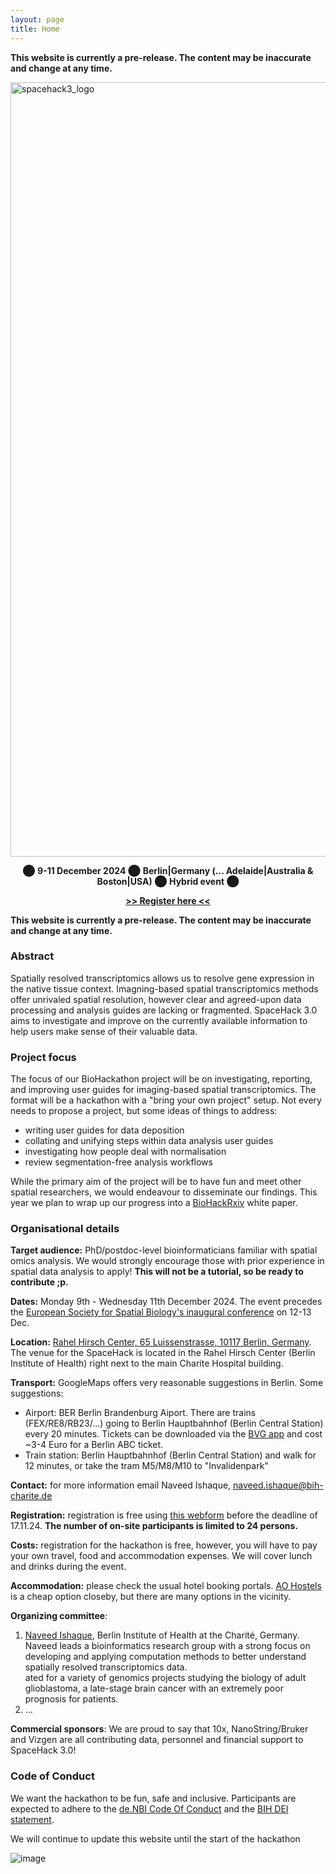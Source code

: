 ```yaml
---
layout: page
title: Home
---
```


<b>This website is currently a pre-release. The content may be inaccurate and change at any time.</b>

<img width="1239" alt="spacehack3_logo" src="https://github.com/user-attachments/assets/ea8ea22a-f8ad-440d-bbd7-db9ac61696d7">

<p align="center">
⬤ <b> 9-11 December 2024</b> ⬤ <b>Berlin|Germany (... Adelaide|Australia & Boston|USA)</b> ⬤ <b>Hybrid event</b> ⬤
</p>
<p align="center">
  <b><a href="https://forms.gle/SGXco5U2gVkP8p4x7">>> Register here <<</a></b>
</p>

<b>This website is currently a pre-release. The content may be inaccurate and change at any time.</b>

### Abstract

Spatially resolved transcriptomics allows us to resolve gene expression in the native tissue context. Imagning-based spatial transcriptomics methods offer unrivaled spatial resolution, however clear and agreed-upon data processing and analysis guides are lacking or fragmented. SpaceHack 3.0 aims to investigate and improve on the currently available information to help users make sense of their valuable data. 

### Project focus

The focus of our BioHackathon project will be on investigating, reporting, and improving user guides for imaging-based spatial transcriptomics. The format will be a hackathon with a "bring your own project" setup. Not every needs to propose a project, but some ideas of things to address:

 - writing user guides for data deposition
 - collating and unifying steps within data analysis user guides
 - investigating how people deal with normalisation
 - review segmentation-free analysis workflows

While the primary aim of the project will be to have fun and meet other spatial researchers, we would endeavour to disseminate our findings. This year we plan to wrap up our progress into a [BioHackRxiv](https://osf.io/preprints/biohackrxiv) white paper.

### Organisational details

**Target audience:** PhD/postdoc-level bioinformaticians familiar with spatial omics analysis. We would strongly encourage those with prior experience in spatial data analysis to apply! **This will not be a tutorial, so be ready to contribute ;p.**

**Dates:** Monday 9th - Wednesday 11th December 2024. The event precedes the [European Society for Spatial Biology's inaugural conference](https://spatialbiologysociety.eu/) on 12-13 Dec. 

**Location:** [Rahel Hirsch Center, 65 Luissenstrasse, 10117 Berlin, Germany](https://www.google.com/maps/place/Luisenstra%C3%9Fe+65,+10115+Berlin/@52.526864,13.376844,16z/data=!3m1!4b1!4m6!3m5!1s0x47a851ead44e366b:0xa6f8722630c14a29!8m2!3d52.526864!4d13.3794189!16s%2Fg%2F11c26_hb91?entry=ttu&g_ep=EgoyMDI0MDkwOS4wIKXMDSoASAFQAw%3D%3D). The venue for the SpaceHack is located in the Rahel Hirsch Center (Berlin Institute of Health) right next to the main Charite Hospital building.

**Transport:** GoogleMaps offers very reasonable suggestions in Berlin. Some suggestions: 
 - Airport: BER Berlin Brandenburg Aiport. There are trains (FEX/RE8/RB23/...) going to Berlin Hauptbahnhof (Berlin Central Station) every 20 minutes. Tickets can be downloaded via the [BVG app](https://www.bvg.de/de/abos-und-tickets/alle-apps/fahrinfo-app) and cost ~3-4 Euro for a Berlin ABC ticket.
 - Train station: Berlin Hauptbahnhof (Berlin Central Station) and walk for 12 minutes, or take the tram M5/M8/M10 to "Invalidenpark"

**Contact:** for more information email Naveed Ishaque, [naveed.ishaque@bih-charite.de](mailto:naveed.ishaque@bih-charite.de)

**Registration:** registration is free using [this webform](https://forms.gle/RFHCMBgvyRWMgjSQ8) before the deadline of 17.11.24. **The number of on-site participants is limited to 24 persons.** 

**Costs:** registration for the hackathon is free, however, you will have to pay your own travel, food and accommodation expenses. We will cover lunch and drinks during the event.

**Accommodation:** please check the usual hotel booking portals. [AO Hostels](https://www.aohostels.com/de/berlin/berlin-hauptbahnhof/) is a cheap option closeby, but there are many options in the vicinity.

**Organizing committee**: 
1.	[Naveed Ishaque](mailto:naveed.ishaque@bih-charite.de), Berlin Institute of Health at the Charité, Germany. Naveed leads a bioinformatics research group with a strong focus on developing and applying computation methods to better understand spatially resolved transcriptomics data.<br>ated for a variety of genomics projects studying the biology of adult glioblastoma, a late-stage brain cancer with an extremely poor prognosis for patients.
2.	...

**Commercial sponsors**: We are proud to say that 10x, NanoString/Bruker and Vizgen are all contributing data, personnel and financial support to SpaceHack 3.0!

### Code of Conduct
We want the hackathon to be fun, safe and inclusive. Participants are expected to adhere to the [de.NBI Code Of Conduct](https://www.denbi.de/code-of-conduct) and the [BIH DEI statement](https://www.bihealth.org/en/about-us/gutes-miteinander/mission-statement).

We will continue to update this website until the start of the hackathon

![image](https://github.com/user-attachments/assets/171da3d7-a349-4352-bb02-a57d74b3adb7)

